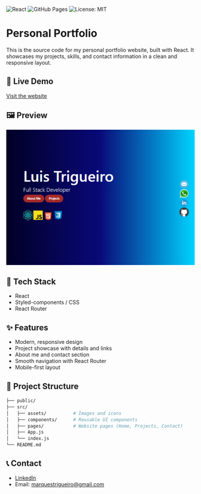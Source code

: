 ![React](https://img.shields.io/badge/React-20232A?style=for-the-badge&logo=react&logoColor=61DAFB)
![GitHub Pages](https://img.shields.io/badge/Deployed-GitHub_Pages-blue?style=for-the-badge)
![License: MIT](https://img.shields.io/badge/License-MIT-yellow.svg?style=for-the-badge)

# Personal Portfolio

This is the source code for my personal portfolio website, built with React. It showcases my projects, skills, and contact information in a clean and responsive layout.

## 🔗 Live Demo
[Visit the website](https://luis-trigueiro.github.io/portfolio/)

## 🖼️ Preview
![Portfolio Preview](./img/website.png)

## 🚀 Tech Stack
- React
- Styled-components / CSS
- React Router

## ✨ Features
- Modern, responsive design
- Project showcase with details and links
- About me and contact section
- Smooth navigation with React Router
- Mobile-first layout

## 📂 Project Structure
```bash
├── public/
├── src/
│   ├── assets/          # Images and icons
│   ├── components/      # Reusable UI components
│   ├── pages/           # Website pages (Home, Projects, Contact)
│   ├── App.js
│   └── index.js
└── README.md
````

## 📞 Contact
- [LinkedIn](https://www.linkedin.com/in/luis-eduardo-trigueiro)
- Email: marquestrigueiro@gmail.com

